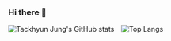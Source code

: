 ### Hi there 👋

![Tackhyun Jung's GitHub stats](https://github-readme-stats.vercel.app/api?username=takhyun12&show_icons=true&theme=tokyonight) ![Top Langs](https://github-readme-stats.vercel.app/api/top-langs/?username=takhyun12&layout=compact&theme=tokyonight)

<!--
**takhyun12/takhyun12** is a ✨ _special_ ✨ repository because its `README.md` (this file) appears on your GitHub profile.

Here are some ideas to get you started:

- 🔭 I’m currently working on ...
- 🌱 I’m currently learning ...
- 👯 I’m looking to collaborate on ...
- 🤔 I’m looking for help with ...
- 💬 Ask me about ...
- 📫 How to reach me: ...
- 😄 Pronouns: ...
- ⚡ Fun fact: ...
-->
